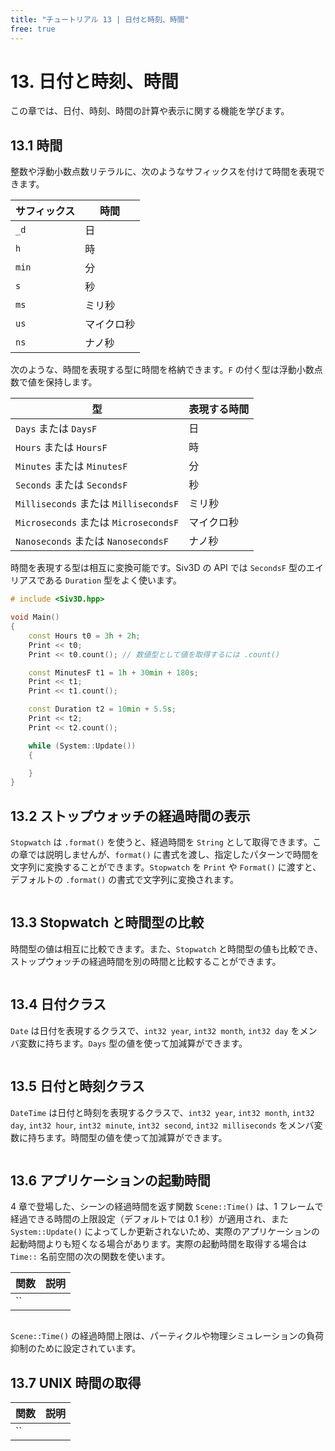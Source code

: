 ```yaml
---
title: "チュートリアル 13 | 日付と時刻、時間"
free: true
---
```


# 13. 日付と時刻、時間
この章では、日付、時刻、時間の計算や表示に関する機能を学びます。

## 13.1 時間
整数や浮動小数点数リテラルに、次のようなサフィックスを付けて時間を表現できます。

| サフィックス | 時間 |
|--|--|
|`_d` | 日 |
| `h` | 時 |
| `min` | 分 |
| `s` | 秒 |
| `ms` | ミリ秒 |
| `us` | マイクロ秒 |
| `ns` | ナノ秒 |

次のような、時間を表現する型に時間を格納できます。`F` の付く型は浮動小数点数で値を保持します。

| 型 | 表現する時間 |
|--|--|
| `Days` または `DaysF` | 日 |
| `Hours` または `HoursF` | 時 |
| `Minutes` または `MinutesF` | 分 |
| `Seconds` または `SecondsF` | 秒 |
| `Milliseconds` または `MillisecondsF` | ミリ秒 |
| `Microseconds` または `MicrosecondsF` | マイクロ秒 |
| `Nanoseconds` または `NanosecondsF` | ナノ秒 |

時間を表現する型は相互に変換可能です。Siv3D の API では `SecondsF` 型のエイリアスである `Duration` 型をよく使います。

```cpp
# include <Siv3D.hpp>

void Main()
{
	const Hours t0 = 3h + 2h;
	Print << t0;
	Print << t0.count(); // 数値型として値を取得するには .count()

	const MinutesF t1 = 1h + 30min + 180s;
	Print << t1;
	Print << t1.count();

	const Duration t2 = 10min + 5.5s;
	Print << t2;
	Print << t2.count();

	while (System::Update())
	{

	}
}
```


## 13.2 ストップウォッチの経過時間の表示
`Stopwatch` は `.format()` を使うと、経過時間を `String` として取得できます。この章では説明しませんが、`format()` に書式を渡し、指定したパターンで時間を文字列に変換することができます。`Stopwatch` を `Print` や `Format()` に渡すと、デフォルトの `.format()` の書式で文字列に変換されます。

```cpp

```


## 13.3 Stopwatch と時間型の比較
時間型の値は相互に比較できます。また、`Stopwatch` と時間型の値も比較でき、ストップウォッチの経過時間を別の時間と比較することができます。

```cpp

```


## 13.4 日付クラス
`Date` は日付を表現するクラスで、`int32 year`, `int32 month`, `int32 day` をメンバ変数に持ちます。`Days` 型の値を使って加減算ができます。

```cpp

```


## 13.5 日付と時刻クラス
`DateTime` は日付と時刻を表現するクラスで、`int32 year`, `int32 month`, `int32 day`, `int32 hour`, `int32 minute`, `int32 second`, `int32 milliseconds` をメンバ変数に持ちます。時間型の値を使って加減算ができます。

```cpp

```


## 13.6 アプリケーションの起動時間
4 章で登場した、シーンの経過時間を返す関数 `Scene::Time()` は、1 フレームで経過できる時間の上限設定（デフォルトでは 0.1 秒）が適用され、また `System::Update()` によってしか更新されないため、実際のアプリケーションの起動時間よりも短くなる場合があります。実際の起動時間を取得する場合は `Time::` 名前空間の次の関数を使います。

| 関数 | 説明 |
|--|--|
| `` |  |

```cpp


```

`Scene::Time()` の経過時間上限は、パーティクルや物理シミュレーションの負荷抑制のために設定されています。


## 13.7 UNIX 時間の取得


| 関数 | 説明 |
|--|--|
| `` |  |

```cpp


```
